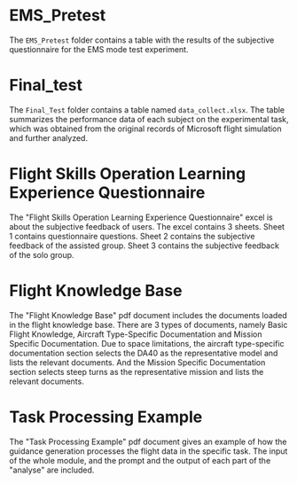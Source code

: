 # EMS_Pretest

The `EMS_Pretest` folder contains a table with the results of the subjective questionnaire for the EMS mode test experiment.

# Final_test

The `Final_Test` folder contains a table named `data_collect.xlsx`. The table summarizes the performance data of each subject on the experimental task, which was obtained from the original records of Microsoft flight simulation and further analyzed.

# Flight Skills Operation Learning Experience Questionnaire

The "Flight Skills Operation Learning Experience Questionnaire" excel is about the subjective feedback of users. The excel contains 3 sheets. Sheet 1 contains questionnaire questions. Sheet 2 contains the subjective feedback of the assisted group. Sheet 3 contains the subjective feedback of the solo group.

# Flight Knowledge Base
The "Flight Knowledge Base" pdf document includes the documents loaded in the flight knowledge base. There are 3 types of documents, namely Basic Flight Knowledge, Aircraft Type-Specific Documentation and Mission Specific Documentation. Due to space limitations, the aircraft type-specific documentation section selects the DA40 as the representative model and lists the relevant documents. And the Mission Specific Documentation section selects steep turns as the representative mission and lists the relevant documents.

# Task Processing Example

The "Task Processing Example" pdf document gives an example of how the guidance generation processes the flight data in the specific task. The input of the whole module, and the prompt and the output of each part of the "analyse" are included.
